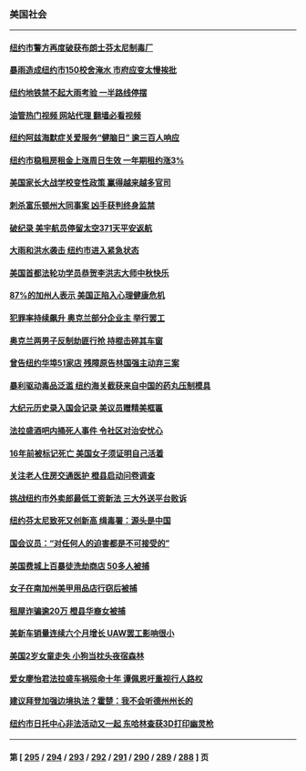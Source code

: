 ### 美国社会
---
#### [纽约市警方再度破获布朗士芬太尼制毒厂](../../pages/ncid1078160/n14085242.md?09301245) 
#### [暴雨造成纽约市150校舍淹水 市府应变太慢挨批](../../pages/ncid1078160/n14085288.md?09301245) 
#### [纽约地铁禁不起大雨考验 一半路线停摆](../../pages/ncid1078160/n14085240.md?09301245) 
#### [油管热门视频 网站代理 翻墙必看视频](http://138.2.39.72:81/youtube.html?epic-marker?09301245)
#### [纽约阿兹海默症关爱服务“健脑日” 逾三百人响应](../../pages/ncid1078160/n14085244.md?09301245) 
#### [纽约市稳租房租金上涨周日生效 一年期租约涨3%](../../pages/ncid1078160/n14085248.md?09301245) 
#### [美国家长大战学校变性政策 赢得越来越多官司](../../pages/ncid1078160/n14084506.md?09301245) 
#### [刺杀富乐顿州大同事案 凶手获判终身监禁](../../pages/ncid1078160/n14084707.md?09301245) 
#### [破纪录 美宇航员停留太空371天平安返航](../../pages/ncid1078160/n14084400.md?09301245) 
#### [大雨和洪水袭击 纽约市进入紧急状态](../../pages/ncid1078160/n14084655.md?09301245) 
#### [美国首都法轮功学员恭贺李洪志大师中秋快乐](../../pages/ncid1078160/n14084456.md?09301245) 
#### [87%的加州人表示 美国正陷入心理健康危机](../../pages/ncid1078160/n14084303.md?09301245) 
#### [犯罪率持续飙升 奥克兰部分企业主 举行罢工](../../pages/ncid1078160/n14084298.md?09301245) 
#### [奥克兰两男子反制劫匪行抢 持棍击碎其车窗](../../pages/ncid1078160/n14084266.md?09301245) 
#### [曾告纽约华埠51家店 残障原告林国强主动弃三案](../../pages/ncid1078160/n14084034.md?09301245) 
#### [暴利驱动毒品泛滥 纽约海关截获来自中国的药丸压制模具](../../pages/ncid1078160/n14083941.md?09301245) 
#### [大纪元历史录入国会记录 美议员赠精美框匾](../../pages/ncid1078160/n14083883.md?09301245) 
#### [法拉盛酒吧内捅死人事件 令社区对治安忧心](../../pages/ncid1078160/n14084026.md?09301245) 
#### [16年前被标记死亡 美国女子须证明自己活着](../../pages/ncid1078160/n14083991.md?09301245) 
#### [关注老人住房交通医护 橙县启动问卷调查](../../pages/ncid1078160/n14083976.md?09301245) 
#### [挑战纽约市外卖郎最低工资新法 三大外送平台败诉](../../pages/ncid1078160/n14083982.md?09301245) 
#### [纽约芬太尼致死又创新高 缉毒署：源头是中国](../../pages/ncid1078160/n14083948.md?09301245) 
#### [国会议员：“对任何人的迫害都是不可接受的”](../../pages/ncid1078160/n14083913.md?09301245) 
#### [美国费城上百暴徒洗劫商店 50多人被捕](../../pages/ncid1078160/n14083409.md?09301245) 
#### [女子在南加州美甲用品店行窃后被捕](../../pages/ncid1078160/n14083792.md?09301245) 
#### [租屋诈骗逾20万 橙县华裔女被捕](../../pages/ncid1078160/n14083769.md?09301245) 
#### [美新车销量连续六个月增长 UAW罢工影响很小](../../pages/ncid1078160/n14083689.md?09301245) 
#### [美国2岁女童走失 小狗当枕头夜宿森林](../../pages/ncid1078160/n14082865.md?09301245) 
#### [爱女廖怡君法拉盛车祸殒命十年 谭佩恩吁重视行人路权](../../pages/ncid1078160/n14082909.md?09301245) 
#### [建议拜登加强边境执法？霍楚：我不会听德州州长的](../../pages/ncid1078160/n14082898.md?09301245) 
#### [纽约市日托中心非法活动又一起 东哈林查获3D打印幽灵枪](../../pages/ncid1078160/n14082904.md?09301245) 

---
#### 第 [ [295](./295.md?09301245) / [294](./294.md?09301245) / [293](./293.md?09301245) / [292](./292.md?09301245) / [291](./291.md?09301245) / [290](./290.md?09301245) / [289](./289.md?09301245) / [288](./288.md?09301245) ] 页
